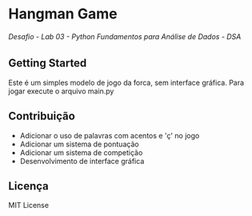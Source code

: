 # Hangman Game
###### Desafio - Lab 03 - Python Fundamentos para Análise de Dados - DSA

## Getting Started

Este é um simples modelo de jogo da forca, sem interface gráfica. Para jogar execute 
o arquivo main.py     
    
## Contribuição

- Adicionar o uso de palavras com acentos e 'ç' no jogo
- Adicionar um sistema de pontuação
- Adicionar um sistema de competição
- Desenvolvimento de interface gráfica    
    
## Licença
    
MIT License